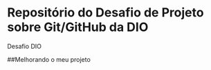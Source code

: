 # Repositório do Desafio de Projeto sobre Git/GitHub da DIO
Desafio DIO


##Melhorando o meu projeto
